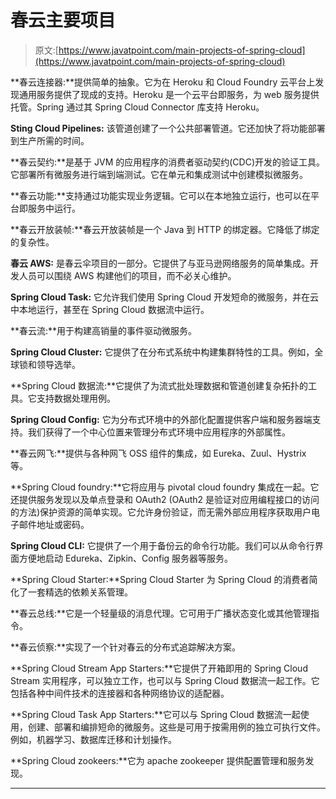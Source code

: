 # 春云主要项目

> 原文:[https://www.javatpoint.com/main-projects-of-spring-cloud](https://www.javatpoint.com/main-projects-of-spring-cloud)

**春云连接器:**提供简单的抽象。它为在 Heroku 和 Cloud Foundry 云平台上发现通用服务提供了现成的支持。Heroku 是一个云平台即服务，为 web 服务提供托管。Spring 通过其 Spring Cloud Connector 库支持 Heroku。

**Sting Cloud Pipelines:** 该管道创建了一个公共部署管道。它还加快了将功能部署到生产所需的时间。

**春云契约:**是基于 JVM 的应用程序的消费者驱动契约(CDC)开发的验证工具。它部署所有微服务进行端到端测试。它在单元和集成测试中创建模拟微服务。

**春云功能:**支持通过功能实现业务逻辑。它可以在本地独立运行，也可以在平台即服务中运行。

**春云开放装帧:**春云开放装帧是一个 Java 到 HTTP 的绑定器。它降低了绑定的复杂性。

**春云 AWS:** 是春云伞项目的一部分。它提供了与亚马逊网络服务的简单集成。开发人员可以围绕 AWS 构建他们的项目，而不必关心维护。

**Spring Cloud Task:** 它允许我们使用 Spring Cloud 开发短命的微服务，并在云中本地运行，甚至在 Spring Cloud 数据流中运行。

**春云流:**用于构建高销量的事件驱动微服务。

**Spring Cloud Cluster:** 它提供了在分布式系统中构建集群特性的工具。例如，全球锁和领导选举。

**Spring Cloud 数据流:**它提供了为流式批处理数据和管道创建复杂拓扑的工具。它支持数据处理用例。

**Spring Cloud Config:** 它为分布式环境中的外部化配置提供客户端和服务器端支持。我们获得了一个中心位置来管理分布式环境中应用程序的外部属性。

**春云网飞:**提供与各种网飞 OSS 组件的集成，如 Eureka、Zuul、Hystrix 等。

**Spring Cloud foundry:**它将应用与 pivotal cloud foundry 集成在一起。它还提供服务发现以及单点登录和 OAuth2 (OAuth2 是验证对应用编程接口的访问的方法)保护资源的简单实现。它允许身份验证，而无需外部应用程序获取用户电子邮件地址或密码。

**Spring Cloud CLI:** 它提供了一个用于备份云的命令行功能。我们可以从命令行界面方便地启动 Edureka、Zipkin、Config 服务器等服务。

**Spring Cloud Starter:**Spring Cloud Starter 为 Spring Cloud 的消费者简化了一套精选的依赖关系管理。

**春云总线:**它是一个轻量级的消息代理。它可用于广播状态变化或其他管理指令。

**春云侦察:**实现了一个针对春云的分布式追踪解决方案。

**Spring Cloud Stream App Starters:**它提供了开箱即用的 Spring Cloud Stream 实用程序，可以独立工作，也可以与 Spring Cloud 数据流一起工作。它包括各种中间件技术的连接器和各种网络协议的适配器。

**Spring Cloud Task App Starters:**它可以与 Spring Cloud 数据流一起使用，创建、部署和编排短命的微服务。这些是可用于按需用例的独立可执行文件。例如，机器学习、数据库迁移和计划操作。

**Spring Cloud zookeers:**它为 apache zookeeper 提供配置管理和服务发现。

* * *